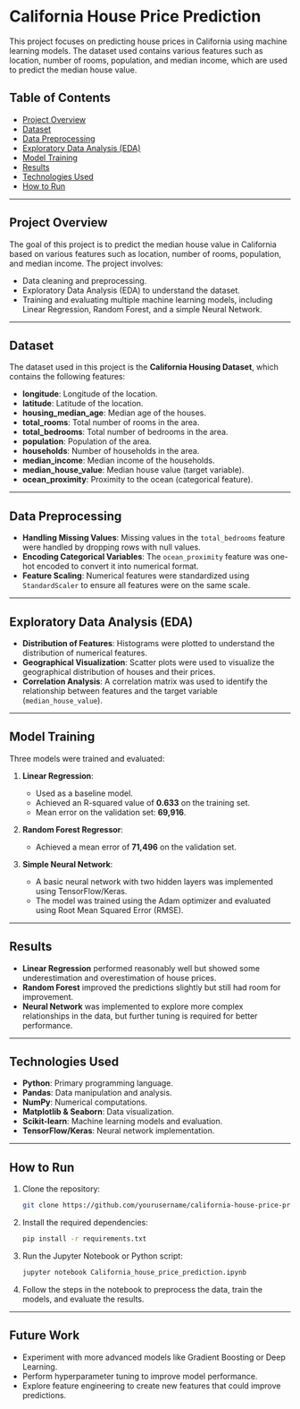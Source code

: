 # California House Price Prediction

This project focuses on predicting house prices in California using machine learning models. The dataset used contains various features such as location, number of rooms, population, and median income, which are used to predict the median house value.

## Table of Contents
- [Project Overview](#project-overview)
- [Dataset](#dataset)
- [Data Preprocessing](#data-preprocessing)
- [Exploratory Data Analysis (EDA)](#exploratory-data-analysis-eda)
- [Model Training](#model-training)
- [Results](#results)
- [Technologies Used](#technologies-used)
- [How to Run](#how-to-run)

---

## Project Overview
The goal of this project is to predict the median house value in California based on various features such as location, number of rooms, population, and median income. The project involves:
- Data cleaning and preprocessing.
- Exploratory Data Analysis (EDA) to understand the dataset.
- Training and evaluating multiple machine learning models, including Linear Regression, Random Forest, and a simple Neural Network.

---

## Dataset
The dataset used in this project is the **California Housing Dataset**, which contains the following features:
- **longitude**: Longitude of the location.
- **latitude**: Latitude of the location.
- **housing_median_age**: Median age of the houses.
- **total_rooms**: Total number of rooms in the area.
- **total_bedrooms**: Total number of bedrooms in the area.
- **population**: Population of the area.
- **households**: Number of households in the area.
- **median_income**: Median income of the households.
- **median_house_value**: Median house value (target variable).
- **ocean_proximity**: Proximity to the ocean (categorical feature).

---

## Data Preprocessing
- **Handling Missing Values**: Missing values in the `total_bedrooms` feature were handled by dropping rows with null values.
- **Encoding Categorical Variables**: The `ocean_proximity` feature was one-hot encoded to convert it into numerical format.
- **Feature Scaling**: Numerical features were standardized using `StandardScaler` to ensure all features were on the same scale.

---

## Exploratory Data Analysis (EDA)
- **Distribution of Features**: Histograms were plotted to understand the distribution of numerical features.
- **Geographical Visualization**: Scatter plots were used to visualize the geographical distribution of houses and their prices.
- **Correlation Analysis**: A correlation matrix was used to identify the relationship between features and the target variable (`median_house_value`).

---

## Model Training
Three models were trained and evaluated:
1. **Linear Regression**:
   - Used as a baseline model.
   - Achieved an R-squared value of **0.633** on the training set.
   - Mean error on the validation set: **69,916**.

2. **Random Forest Regressor**:
   - Achieved a mean error of **71,496** on the validation set.

3. **Simple Neural Network**:
   - A basic neural network with two hidden layers was implemented using TensorFlow/Keras.
   - The model was trained using the Adam optimizer and evaluated using Root Mean Squared Error (RMSE).

---

## Results
- **Linear Regression** performed reasonably well but showed some underestimation and overestimation of house prices.
- **Random Forest** improved the predictions slightly but still had room for improvement.
- **Neural Network** was implemented to explore more complex relationships in the data, but further tuning is required for better performance.

---

## Technologies Used
- **Python**: Primary programming language.
- **Pandas**: Data manipulation and analysis.
- **NumPy**: Numerical computations.
- **Matplotlib & Seaborn**: Data visualization.
- **Scikit-learn**: Machine learning models and evaluation.
- **TensorFlow/Keras**: Neural network implementation.

---

## How to Run
1. Clone the repository:
   ```bash
   git clone https://github.com/yourusername/california-house-price-prediction.git
   ```
2. Install the required dependencies:
   ```bash
   pip install -r requirements.txt
   ```
3. Run the Jupyter Notebook or Python script:
   ```bash
   jupyter notebook California_house_price_prediction.ipynb
   ```
4. Follow the steps in the notebook to preprocess the data, train the models, and evaluate the results.

---

## Future Work
- Experiment with more advanced models like Gradient Boosting or Deep Learning.
- Perform hyperparameter tuning to improve model performance.
- Explore feature engineering to create new features that could improve predictions.

